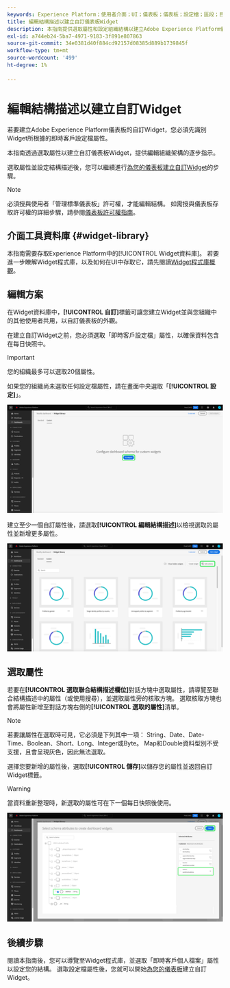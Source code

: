 ```yaml
---
keywords: Experience Platform；使用者介面；UI；儀表板；儀表板；設定檔；區段；目的地；授權使用情況
title: 編輯結構描述以建立自訂儀表板Widget
description: 本指南提供選取屬性和設定組織結構以建立Adobe Experience Platform儀表板之自訂Widget的逐步指示。
exl-id: a744eb24-5ba7-4971-9183-3f891e807863
source-git-commit: 34e0381d40f884cd92157d08385d889b1739845f
workflow-type: tm+mt
source-wordcount: '499'
ht-degree: 1%

---
```


# 編輯結構描述以建立自訂Widget

若要建立Adobe Experience Platform儀表板的自訂Widget，您必須先識別Widget所根據的即時客戶設定檔屬性。

本指南透過選取屬性以建立自訂儀表板Widget，提供編輯組織架構的逐步指示。

選取屬性並設定結構描述後，您可以繼續進行[為您的儀表板建立自訂Widget](custom-widgets.md)的步驟。

>[!NOTE]
>
>必須授與使用者「管理標準儀表板」許可權，才能編輯結構。 如需授與儀表板存取許可權的詳細步驟，請參閱[儀表板許可權指南](../permissions.md)。

## 介面工具資料庫 {#widget-library}

本指南需要存取Experience Platform中的[!UICONTROL Widget資料庫]。 若要進一步瞭解Widget程式庫，以及如何在UI中存取它，請先閱讀[Widget程式庫概觀](widget-library.md)。

## 編輯方案

在Widget資料庫中，**[!UICONTROL 自訂]**&#x200B;標籤可讓您建立Widget並與您組織中的其他使用者共用，以自訂儀表板的外觀。

在建立自訂Widget之前，您必須選取「即時客戶設定檔」屬性，以確保資料包含在每日快照中。

>[!IMPORTANT]
>
>您的組織最多可以選取20個屬性。

如果您的組織尚未選取任何設定檔屬性，請在畫面中央選取「**[!UICONTROL 設定]**」。

![醒目提示「設定」之Widget程式庫工作區的「自訂」索引標籤。](../images/customization/configure-schema.png)

建立至少一個自訂屬性後，請選取&#x200B;**[!UICONTROL 編輯結構描述]**&#x200B;以檢視選取的屬性並新增更多屬性。

![反白顯示[編輯]結構描述之Widget程式庫工作區的[自訂]索引標籤。](../images/customization/edit-schema.png)

## 選取屬性

若要在&#x200B;**[!UICONTROL 選取聯合結構描述欄位]**&#x200B;對話方塊中選取屬性，請導覽至聯合結構描述中的屬性（或使用搜尋），並選取屬性旁的核取方塊。 選取核取方塊也會將屬性新增至對話方塊右側的&#x200B;**[!UICONTROL 選取的屬性]**&#x200B;清單。

>[!NOTE]
>
>若要讓屬性在選取時可見，它必須是下列其中一項： String、Date、Date-Time、Boolean、Short、Long、Integer或Byte。 Map和Double資料型別不受支援，且會呈現灰色，因此無法選取。

選擇您要新增的屬性後，選取&#x200B;**[!UICONTROL 儲存]**&#x200B;以儲存您的屬性並返回自訂Widget標籤。

>[!WARNING]
>當資料重新整理時，新選取的屬性可在下一個每日快照後使用。

![選取結構描述屬性的對話方塊中反白顯示屬性和「儲存」。](../images/customization/select-attribute.png)

## 後續步驟

閱讀本指南後，您可以導覽至Widget程式庫，並選取「即時客戶個人檔案」屬性以設定您的結構。 選取設定檔屬性後，您就可以開始[為您的儀表板](custom-widgets.md)建立自訂Widget。
